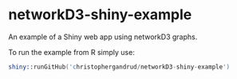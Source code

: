 networkD3-shiny-example
=======================

An example of a Shiny web app using networkD3 graphs.

To run the example from R simply use:

```S
shiny::runGitHub('christophergandrud/networkD3-shiny-example')
```
